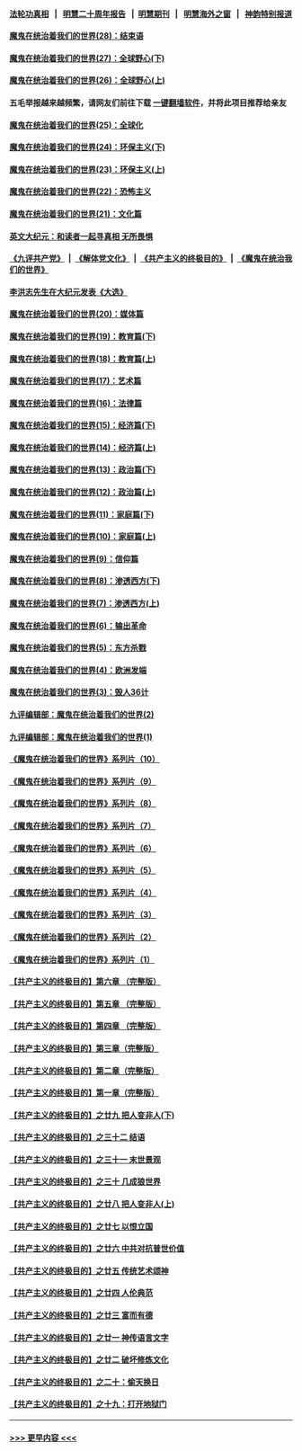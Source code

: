 #### [法轮功真相](https://github.com/gfw-breaker/truth/blob/master/README.md?t=0) &nbsp;&nbsp;|&nbsp;&nbsp; [明慧二十周年报告](https://github.com/gfw-breaker/mh-reports/blob/master/README.md?t=0) &nbsp;&nbsp;|&nbsp;&nbsp;[明慧期刊](https://github.com/gfw-breaker/mh-qikan) &nbsp;&nbsp;|&nbsp;&nbsp; [明慧海外之窗](https://github.com/gfw-breaker/mh-news/blob/master/README.md?t=0) &nbsp;&nbsp;|&nbsp;&nbsp; [神韵特别报道](https://github.com/gfw-breaker/mh-news/blob/master/shenyun.md?t=0)
#### [魔鬼在统治着我们的世界(28)：结束语](../pages/nsc422/n10936246.md?t=06122052) 
#### [魔鬼在统治着我们的世界(27)：全球野心(下)](../pages/nsc422/n10928319.md?t=06122052) 
#### [魔鬼在统治着我们的世界(26)：全球野心(上)](../pages/nsc422/n10900318.md?t=06122052) 
#### 五毛举报越来越频繁，请网友们前往下载 [一键翻墙软件](https://github.com/gfw-breaker/ssr-accounts)，并将此项目推荐给亲友
#### [魔鬼在统治着我们的世界(25)：全球化](../pages/nsc422/n10788205.md?t=06122052) 
#### [魔鬼在统治着我们的世界(24)：环保主义(下)](../pages/nsc422/n10695307.md?t=06122052) 
#### [魔鬼在统治着我们的世界(23)：环保主义(上)](../pages/nsc422/n10688613.md?t=06122052) 
#### [魔鬼在统治着我们的世界(22)：恐怖主义](../pages/nsc422/n10614727.md?t=06122052) 
#### [魔鬼在统治着我们的世界(21)：文化篇](../pages/nsc422/n10597706.md?t=06122052) 
#### [英文大纪元：和读者一起寻真相 无所畏惧](../pages/nsc422/n12542027.md?t=06122052) 
#### [《九评共产党》](https://github.com/begood0513/9ping.md/blob/master/README.md) &nbsp;|&nbsp; [《解体党文化》](../../../../jtdwh.md/blob/master/README.md)  &nbsp;|&nbsp; [《共产主义的终极目的》](../../../../gczydzjmd.md/blob/master/README.md) &nbsp;|&nbsp; [《魔鬼在统治我们的世界》](../../../../mgztzwmdsj.md/blob/master/README.md) 
#### [李洪志先生在大纪元发表《大选》](../pages/nsc422/n12534746.md?t=06122052) 
#### [魔鬼在统治着我们的世界(20)：媒体篇](../pages/nsc422/n10586579.md?t=06122052) 
#### [魔鬼在统治着我们的世界(19)：教育篇(下)](../pages/nsc422/n10564808.md?t=06122052) 
#### [魔鬼在统治着我们的世界(18)：教育篇(上)](../pages/nsc422/n10526970.md?t=06122052) 
#### [魔鬼在统治着我们的世界(17)：艺术篇](../pages/nsc422/n10499093.md?t=06122052) 
#### [魔鬼在统治着我们的世界(16)：法律篇](../pages/nsc422/n10485969.md?t=06122052) 
#### [魔鬼在统治着我们的世界(15)：经济篇(下)](../pages/nsc422/n10469975.md?t=06122052) 
#### [魔鬼在统治着我们的世界(14)：经济篇(上)](../pages/nsc422/n10457370.md?t=06122052) 
#### [魔鬼在统治着我们的世界(13)：政治篇(下)](../pages/nsc422/n10448270.md?t=06122052) 
#### [魔鬼在统治着我们的世界(12)：政治篇(上)](../pages/nsc422/n10444576.md?t=06122052) 
#### [魔鬼在统治着我们的世界(11)：家庭篇(下)](../pages/nsc422/n10440961.md?t=06122052) 
#### [魔鬼在统治着我们的世界(10)：家庭篇(上)](../pages/nsc422/n10435448.md?t=06122052) 
#### [魔鬼在统治着我们的世界(9)：信仰篇](../pages/nsc422/n10432159.md?t=06122052) 
#### [魔鬼在统治着我们的世界(8)：渗透西方(下)](../pages/nsc422/n10429603.md?t=06122052) 
#### [魔鬼在统治着我们的世界(7)：渗透西方(上)](../pages/nsc422/n10426013.md?t=06122052) 
#### [魔鬼在统治着我们的世界(6)：输出革命](../pages/nsc422/n10421536.md?t=06122052) 
#### [魔鬼在统治着我们的世界(5)：东方杀戮](../pages/nsc422/n10417707.md?t=06122052) 
#### [魔鬼在统治着我们的世界(4)：欧洲发端](../pages/nsc422/n10414890.md?t=06122052) 
#### [魔鬼在统治着我们的世界(3)：毁人36计](../pages/nsc422/n10411583.md?t=06122052) 
#### [九评编辑部：魔鬼在统治着我们的世界(2)](../pages/nsc422/n10410036.md?t=06122052) 
#### [九评编辑部：魔鬼在统治着我们的世界(1)](../pages/nsc422/n10406825.md?t=06122052) 
#### [《魔鬼在统治着我们的世界》系列片（10）](../pages/nsc422/n12292670.md?t=06122052) 
#### [《魔鬼在统治着我们的世界》系列片（9）](../pages/nsc422/n12290859.md?t=06122052) 
#### [《魔鬼在统治着我们的世界》系列片（8）](../pages/nsc422/n12287445.md?t=06122052) 
#### [《魔鬼在统治着我们的世界》系列片（7）](../pages/nsc422/n12283425.md?t=06122052) 
#### [《魔鬼在统治着我们的世界》系列片（6）](../pages/nsc422/n12282314.md?t=06122052) 
#### [《魔鬼在统治着我们的世界》系列片（5）](../pages/nsc422/n12281419.md?t=06122052) 
#### [《魔鬼在统治着我们的世界》系列片（4）](../pages/nsc422/n12274024.md?t=06122052) 
#### [《魔鬼在统治着我们的世界》系列片（3）](../pages/nsc422/n12271322.md?t=06122052) 
#### [《魔鬼在统治着我们的世界》系列片（2）](../pages/nsc422/n12269049.md?t=06122052) 
#### [《魔鬼在统治着我们的世界》系列片（1）](../pages/nsc422/n12267575.md?t=06122052) 
#### [【共产主义的终极目的】第六章 （完整版）](../pages/nsc422/n11428913.md?t=06122052) 
#### [【共产主义的终极目的】第五章 （完整版）](../pages/nsc422/n11428912.md?t=06122052) 
#### [【共产主义的终极目的】第四章 （完整版）](../pages/nsc422/n11428907.md?t=06122052) 
#### [【共产主义的终极目的】第三章（完整版）](../pages/nsc422/n11428848.md?t=06122052) 
#### [【共产主义的终极目的】第二章（完整版）](../pages/nsc422/n11428831.md?t=06122052) 
#### [【共产主义的终极目的】第一章（完整版）](../pages/nsc422/n11417651.md?t=06122052) 
#### [【共产主义的终极目的】之廿九 把人变非人(下)](../pages/nsc422/n11344140.md?t=06122052) 
#### [【共产主义的终极目的】之三十二 结语](../pages/nsc422/n11360535.md?t=06122052) 
#### [【共产主义的终极目的】之三十一 末世景观](../pages/nsc422/n11351129.md?t=06122052) 
#### [【共产主义的终极目的】之三十 几成狼世界](../pages/nsc422/n11348280.md?t=06122052) 
#### [【共产主义的终极目的】之廿八 把人变非人(上)](../pages/nsc422/n11340492.md?t=06122052) 
#### [【共产主义的终极目的】之廿七 以恨立国](../pages/nsc422/n11336944.md?t=06122052) 
#### [【共产主义的终极目的】之廿六 中共对抗普世价值](../pages/nsc422/n11324785.md?t=06122052) 
#### [【共产主义的终极目的】之廿五 传统艺术颂神](../pages/nsc422/n11296396.md?t=06122052) 
#### [【共产主义的终极目的】之廿四 人伦典范](../pages/nsc422/n11296397.md?t=06122052) 
#### [【共产主义的终极目的】之廿三 富而有德](../pages/nsc422/n11283598.md?t=06122052) 
#### [【共产主义的终极目的】之廿一 神传语言文字](../pages/nsc422/n11263265.md?t=06122052) 
#### [【共产主义的终极目的】之廿二 破坏修炼文化](../pages/nsc422/n11245728.md?t=06122052) 
#### [【共产主义的终极目的】之二十：偷天换日](../pages/nsc422/n11238846.md?t=06122052) 
#### [【共产主义的终极目的】之十九：打开地狱门](../pages/nsc422/n11206376.md?t=06122052) 

----
#### [ >>> 更早内容 <<< ](../indexes/nsc422-earlier.md)

